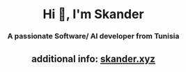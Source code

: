 <h1 align="center">Hi 👋, I'm Skander</h1>
<h3 align="center">A passionate Software/ AI developer from Tunisia</h3>
<h2 align="center">additional info: <a href="https://www.skander.xyz">skander.xyz</a></h2>

